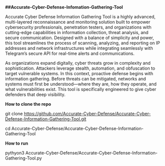 **##Accurate-Cyber-Defense-Infomation-Gathering-Tool**

Accurate Cyber Defense Information Gathering Tool is a highly advanced, multi-layered reconnaissance and monitoring solution built to empower cybersecurity professionals,
penetration testers, and organizations with cutting-edge capabilities in information collection, threat analysis, and secure communication. 
Designed with a balance of simplicity and power, this tool streamlines the process of scanning, analyzing, 
and reporting on IP addresses and network infrastructures while integrating seamlessly with Telegram’s secure API for real-time alerts and communications.

As organizations expand digitally, cyber threats grow in complexity and sophistication. Attackers leverage stealth, automation, and obfuscation to target vulnerable systems. 
In this context, proactive defense begins with information gathering. Before threats can be mitigated, networks and systems must first be understood—where they are, 
how they operate, and what vulnerabilities exist. This tool is specifically engineered to give cyber defenders that deep visibility.

**How to clone the repo**

git clone https://github.com/Accurate-Cyber-Defense/Accurate-Cyber-Defense-Information-Gathering-Tool.git

cd Accurate-Cyber-Defense/Accurate-Cyber-Defense-Information-Gathering-Tool

**How to run**

pythyon3 Accurate-Cyber-Defense/Accurate-Cyber-Defense-Information-Gathering-Tool.py
